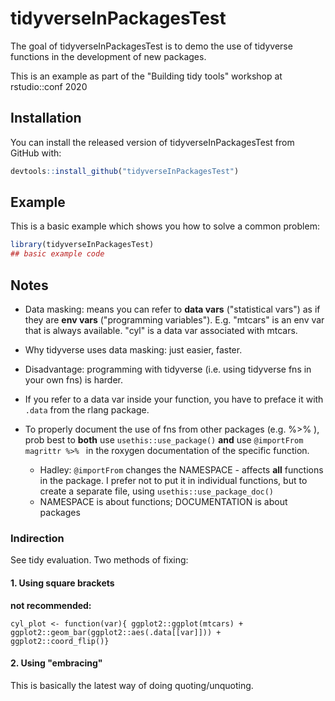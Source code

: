 
# tidyverseInPackagesTest

<!-- badges: start -->
<!-- badges: end -->

The goal of tidyverseInPackagesTest is to demo the use of tidyverse functions in the development of new packages. 

This is an example as part of the "Building tidy tools" workshop at rstudio::conf 2020

## Installation

You can install the released version of tidyverseInPackagesTest from GitHub with:

``` r
devtools::install_github("tidyverseInPackagesTest")
```

## Example

This is a basic example which shows you how to solve a common problem:

``` r
library(tidyverseInPackagesTest)
## basic example code
```

## Notes 

* Data masking: means you can refer to **data vars** ("statistical vars") as if they are **env vars** ("programming variables"). E.g. "mtcars" is an env var that is always available. "cyl" is a data var associated with mtcars. 

* Why tidyverse uses data masking: just easier, faster. 

* Disadvantage: programming with tidyverse (i.e. using tidyverse fns in your own fns) is harder.

* If you refer to a data var inside your function, you have to preface it with `.data` from the rlang package. 

* To properly document the use of fns from other packages (e.g. %>% ), prob best to **both** use `usethis::use_package()` **and** use `@importFrom magrittr %>% ` in the roxygen documentation of the specific function. 
    * Hadley: `@importFrom` changes the NAMESPACE - affects **all** functions in the package. I prefer not to put it in individual functions, but to create a separate file, using `usethis::use_package_doc()`
    * NAMESPACE is about functions; DOCUMENTATION is about packages 


### Indirection

See tidy evaluation. Two methods of fixing: 

#### 1. Using square brackets 

**not recommended:**  

`cyl_plot <- function(var){
    ggplot2::ggplot(mtcars) +
        ggplot2::geom_bar(ggplot2::aes(.data[[var]])) + 
        ggplot2::coord_flip()}`


#### 2. Using "embracing"

This is basically the latest way of doing quoting/unquoting. 




